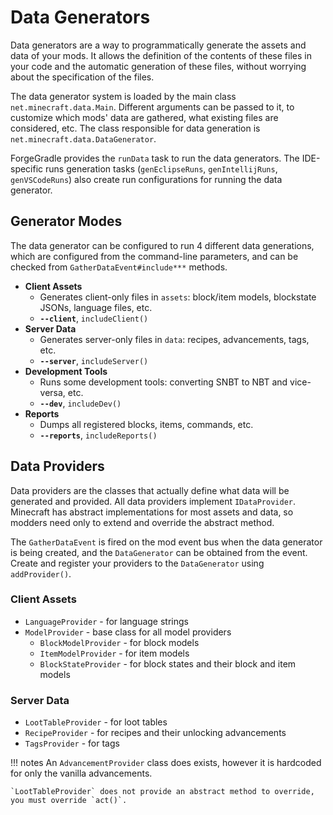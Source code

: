 Data Generators
===============

Data generators are a way to programmatically generate the assets and data of your mods. It allows the definition of the contents of these files in your code and the automatic generation of these files, without worrying about the specification of the files.

The data generator system is loaded by the main class `net.minecraft.data.Main`. Different arguments can be passed to it, to customize which mods' data are gathered, what existing files are considered, etc. The class responsible for data generation is `net.minecraft.data.DataGenerator`.

ForgeGradle provides the `runData` task to run the data generators. The IDE-specific runs generation tasks (`genEclipseRuns`, `genIntellijRuns`, `genVSCodeRuns`) also create run configurations for running the data generator.

Generator Modes
---------------

The data generator can be configured to run 4 different data generations, which are configured from the command-line parameters, and can be checked from `GatherDataEvent#include***` methods.

  * __Client Assets__
  	 * Generates client-only files in `assets`: block/item models, blockstate JSONs, language files, etc.
     * __`--client`__, `includeClient()`
  * __Server Data__
  	 * Generates server-only files in `data`: recipes, advancements, tags, etc.
     * __`--server`__, `includeServer()`
  * __Development Tools__
  	 * Runs some development tools: converting SNBT to NBT and vice-versa, etc.
     * __`--dev`__, `includeDev()`
  * __Reports__
  	 * Dumps all registered blocks, items, commands, etc.
     * __`--reports`__, `includeReports()`

Data Providers
--------------

Data providers are the classes that actually define what data will be generated and provided. All data providers implement `IDataProvider`.
Minecraft has abstract implementations for most assets and data, so modders need only to extend and override the abstract method.

The `GatherDataEvent` is fired on the mod event bus when the data generator is being created, and the `DataGenerator` can be obtained from the event. Create and register your providers to the `DataGenerator` using `addProvider()`.

### Client Assets
  * `LanguageProvider` - for language strings
  * `ModelProvider` - base class for all model providers
    * `BlockModelProvider` - for block models
    * `ItemModelProvider` - for item models
    * `BlockStateProvider` - for block states and their block and item models

### Server Data
  * `LootTableProvider` - for loot tables
  * `RecipeProvider` - for recipes and their unlocking advancements
  * `TagsProvider` - for tags

!!! notes
	An `AdvancementProvider` class does exists, however it is hardcoded for only the vanilla advancements.
	
	`LootTableProvider` does not provide an abstract method to override, you must override `act()`. 
